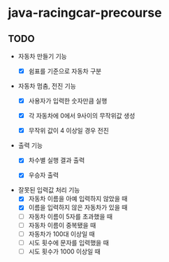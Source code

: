# java-racingcar-precourse

## TODO
- 자동차 만들기 기능
  - [X] 쉼표를 기준으로 자동차 구분


- 자동차 멈춤, 전진 기능
  - [X] 사용자가 입력한 숫자만큼 실행
  - [X] 각 자동차에 0에서 9사이의 무작위값 생성
  - [X] 무작위 값이 4 이상일 경우 전진


- 출력 기능
  - [X] 차수별 실행 결과 출력
  - [X] 우승자 출력


- 잘못된 입력값 처리 기능
  - [X] 자동차 이름을 아예 입력하지 않았을 때
  - [X] 이름을 입력하지 않은 자동차가 있을 때
  - [ ] 자동차 이름이 5자를 초과했을 때
  - [ ] 자동차 이름이 중복됐을 때
  - [ ] 자동차가 100대 이상일 때
  - [ ] 시도 횟수에 문자를 입력했을 때
  - [ ] 시도 횟수가 1000 이상일 때